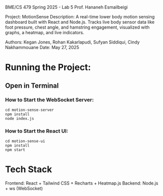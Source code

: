 BME/CS 479 Spring 2025 - Lab 5
Prof. Hananeh Esmailbeigi

Project: MotionSense
Description: A real-time lower body motion sensing dashboard built with React and Node.js.
            Tracks live body sensor data like foot pressure, chest angle, and hamstring 
            engagement, visualized with graphs, a heatmap, and live indicators.

Authors: Kegan Jones, Rohan Kakarlapudi, Sufyan Siddiqui, Cindy Nakhammouane
Date: May 27, 2025


# Running the Project:

## Open in Terminal

### How to Start the WebSocket Server:
    cd motion-sense-server
    npm install
    node index.js

### How to Start the React UI:
    cd motion-sense-ui
    npm install
    npm start

# Tech Stack
Frontend: React + Tailwind CSS + Recharts + Heatmap.js
Backend: Node.js + ws (WebSocket)